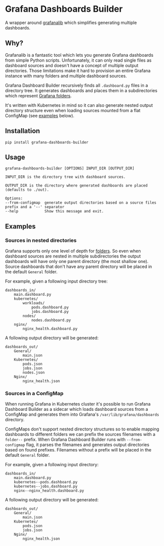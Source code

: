# Grafana Dashboards Builder

A wrapper around [grafanalib](https://github.com/weaveworks/grafanalib) which simplifies generating multiple dashboards.

## Why?

Grafanalib is a fantastic tool which lets you generate Grafana dashboards from simple Python scripts. Unfortunately, it can only read single files as dashboard sources and doesn't have a concept of multiple output directories. Those limitations make it hard to provision an entire Grafana instance with many folders and multiple dashboard sources.

Grafana Dashboard Builder recursively finds all `.dashboard.py` files in a directory tree. It generates dashboards and places them in a subdirectories which represent [Grafana folders](https://grafana.com/docs/grafana/latest/reference/dashboard_folders/).

It's written with Kubernetes in mind so it can also generate nested output directory structure even when loading sources mounted from a flat ConfigMap (see [examples](#sources-in-a-configmap) below).


## Installation

    pip install grafana-dashboards-builder


## Usage

    grafana-dashboards-builder [OPTIONS] INPUT_DIR [OUTPUT_DIR]

    INPUT_DIR is the directory tree with dashboard sources.

    OUTPUT_DIR is the directory where generated dashboards are placed (defaults to ./out).

    Options:
    --from-configmap  generate output directories based on a source files prefix and a '--' separator
    --help            Show this message and exit.


## Examples

### Sources in nested directories

Grafana supports only one level of depth for [folders](https://grafana.com/docs/grafana/latest/reference/dashboard_folders/). So even when dashboard sources are nested in multiple subdirectories the output dashboards will have only one parent directory (the most shallow one). Source dashboards that don't have any parent directory will be placed in the default `General` folder.

For example, given a following input directory tree:

    dashboards_in/
        main.dashboard.py
        kubernetes/
            workloads/
                pods.dashboard.py
                jobs.dashboard.py
            nodes/
                nodes.dashboard.py
        nginx/
            nginx_health.dashboard.py

A following output directory will be generated:

    dashboards_out/
        General/
            main.json
        Kubernetes/
            pods.json
            jobs.json
            nodes.json
        Nginx/
            nginx_health.json

### Sources in a ConfigMap

When running Grafana in Kubernetes cluster it's possible to run Grafana Dashboard Builder as a sidecar which loads dashboard sources from a ConfigMap and generates them into Grafana's `/var/lib/grafana/dashboards` directory.

ConfigMaps don't support nested directory structures so to enable mapping dashboards to different folders we can prefix the sources filenames with a `folder--` prefix. When Grafana Dashboard Builder runs with `--from-configmap` flag, it parses the filenames and generates output directories based on found prefixes. Filenames without a prefix will be placed in the default `General` folder.

For example, given a following input directory:

    dashboards_in/
        main.dashboard.py
        kubernetes--pods.dashboard.py
        kubernetes--jobs.dashboard.py
        nginx--nginx_health.dashboard.py
        
A following output directory will be generated:

    dashboards_out/
        General/
            main.json
        Kubernetes/
            pods.json
            jobs.json
        Nginx/
            nginx_health.json
